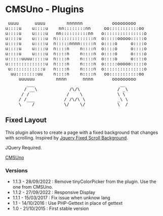CMSUno - Plugins
================

<pre>
 uuuu      uuuu        nnnnnn           ooooooooo
u::::u    u::::u    nn::::::::nn     oo:::::::::::oo
u::::u    u::::u   nn::::::::::nn   o:::::::::::::::o
u::::u    u::::u  n::::::::::::::n  o:::::ooooo:::::o
u::::u    u::::u  n:::::nnnn:::::n  o::::o     o::::o
u::::u    u::::u  n::::n    n::::n  o::::o     o::::o
u::::u    u::::u  n::::n    n::::n  o::::o     o::::o
u:::::uuuu:::::u  n::::n    n::::n  o::::o     o::::o
u::::::::::::::u  n::::n    n::::n  o:::::ooooo:::::o
 u::::::::::::u   n::::n    n::::n  o:::::::::::::::o
  uu::::::::uu    n::::n    n::::n   oo:::::::::::oo
     uuuuuu        nnnn      nnnn       ooooooooo
        ___                                __
       / __\            /\/\              / _\
      / /              /    \             \ \
     / /___           / /\/\ \            _\ \
     \____/           \/    \/            \__/
</pre>

## Fixed Layout ##

This plugin allows to create a page with a fixed background that changes with scrolling. Inspired by [Jquery Fixed Scroll Background](https://github.com/ebaumstarck/JqueryFixedScrollBackground).

JQuery Required.

[CMSUno](https://github.com/boiteasite/cmsuno)

### Versions ###

* 1.1.3 - 28/09/2022 : Remove tinyColorPicker from the plugin. Use the one from CMSUno.
* 1.1.2 - 27/09/2022 : Responsive Display
* 1.1.1 - 15/03/2017 : Fix issue when unknow lang
* 1.1 - 14/10/2016 : Use PHP-Gettext in place of gettext
* 1.0 - 21/10/2015 : First stable version